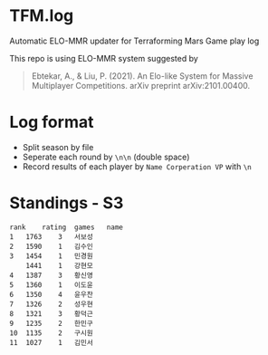 # TFM.log
Automatic ELO-MMR updater for Terraforming Mars Game play log

This repo is using ELO-MMR system suggested by
> Ebtekar, A., & Liu, P. (2021). An Elo-like System for Massive Multiplayer Competitions. arXiv preprint arXiv:2101.00400.


# Log format
* Split season by file
* Seperate each round by `\n\n` (double space)
* Record results of each player by 
`Name Corperation VP`
with `\n`

# Standings - S3
```csv
rank	rating	games	name
1	1763	3	서보성
2	1590	1	김수인
3	1454	1	민경원
	1441	1	강현모
4	1387	3	황신영
5	1360	1	이도윤
6	1350	4	윤우찬
7	1326	2	성우현
8	1321	3	황덕근
9	1235	2	한민구
10	1135	2	구시원
11	1027	1	김민서
```
